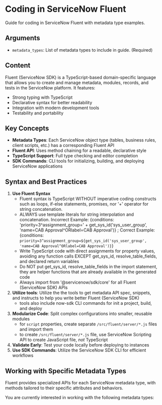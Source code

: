 # Coding in ServiceNow Fluent

Guide for coding in ServiceNow Fluent with metadata type examples.

## Arguments

- `metadata_types`: List of metadata types to include in guide. (Required)

## Content

Fluent (ServiceNow SDK) is a TypeScript-based domain-specific language that allows you to create and manage metadata, modules, records, and tests in the ServiceNow platform. It features:

- Strong typing with TypeScript
- Declarative syntax for better readability
- Integration with modern development tools
- Testability and portability

## Key Concepts

- **Metadata Types**: Each ServiceNow object type (tables, business rules, client scripts, etc.) has a corresponding Fluent API
- **Fluent API**: Uses method chaining for a readable, declarative style
- **TypeScript Support**: Full type checking and editor completion
- **SDK Commands**: CLI tools for initializing, building, and deploying ServiceNow applications

## Syntax and Best Practices

1. **Use Fluent Syntax**
    - Fluent syntax is TypeScript WITHOUT imperative coding constructs such as loops, if-else statements, promises, nor '+' operator for string  concatenation.
    - ALWAYS use template literals for string interpolation and concatenation. Incorrect Example: {conditions: 'priority=3^assignment_group=' + get_sys_id('sys_user_group', 'name=CAB Approval^ORlabel=CAB Approval')} ; Correct Example: {conditions: `priority=3^assignment_group=${get_sys_id('sys_user_group', 'name=CAB Approval^ORlabel=CAB Approval')}`}
    - Write TypeScript code with direct assignments for property values, avoiding any function calls EXCEPT get_sys_id, resolve_table_fields, and declared return variables
    - Do NOT put get_sys_id, resolve_table_fields in the import statement, they are helper functions that are already available in the generated code
    - Always import from '@servicenow/sdk/core' for all Fluent (ServiceNow SDK) APIs
2. **Utilize tools**: Utilize the the tools to get metadata API spec, snippets, and instructs to help you write better Fluent (ServiceNow SDK)
   - tools also include now-sdk CLI commands for init a project, build, and deploy
3. **Modularize Code**: Split complex configurations into smaller, reusable modules
   - for `script` properties, create separate `/src/fluent/server/*.js` files and import them
   - to create `/src/fluent/server/*.js` file, use ServiceNow Scripting API to create JavaScript file, *not* TypeScript
4. **Validate Early**: Test your code locally before deploying to instances
5. **Use SDK Commands**: Utilize the ServiceNow SDK CLI for efficient workflows

## Working with Specific Metadata Types

Fluent provides specialized APIs for each ServiceNow metadata type, with methods tailored to their specific attributes and behaviors.

You are currently interested in working with the following metadata types:
